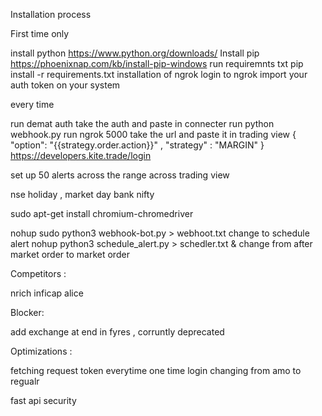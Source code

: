 
Installation process

First time only

install python https://www.python.org/downloads/
Install pip  https://phoenixnap.com/kb/install-pip-windows
run requiremnts txt pip install -r requirements.txt
installation of ngrok 
login to ngrok
import your auth token on your system

every time

run demat auth 
take the auth and paste in connecter
run python webhook.py
run ngrok 5000
take the url and paste it in trading view
{ "option":  "{{strategy.order.action}}" , "strategy" : "MARGIN" }
https://developers.kite.trade/login

set up 50 alerts across the range across trading view


nse holiday , 
market day 
bank nifty


sudo apt-get install chromium-chromedriver


nohup sudo python3 webhook-bot.py > webhoot.txt
change to schedule alert 
nohup python3 schedule_alert.py > schedler.txt &
change from after market order to market order 

Competitors :
    
nrich 
inficap
alice


Blocker:

add exchange at end in fyres , corruntly deprecated 

Optimizations :

fetching request token everytime 
one time login 
changing from amo to regualr




fast api security 